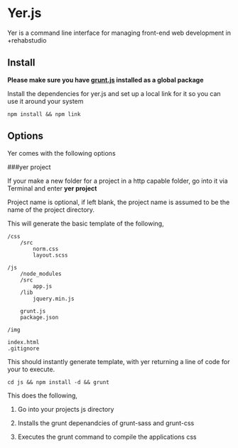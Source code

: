 Yer.js
======

Yer is a command line interface for managing front-end web development in +rehabstudio

Install
-------

**Please make sure you have [grunt.js](https://github.com/cowboy/grunt) installed as a global package**

Install the dependencies for yer.js and set up a local link for it so you can use it around your system

	npm install && npm link

Options
-------


Yer comes with the following options

###yer project <project name>

If your make a new folder for a project in a http capable folder, go into it via Terminal and enter __yer project__

Project name is optional, if left blank, the project name is assumed to be the name of the project directory.

This will generate the basic template of the following,

	/css
		/src
			norm.css
			layout.scss
			
	/js
		/node_modules
		/src
			app.js
		/lib
			jquery.min.js
		
		grunt.js
		package.json
			
	/img
	
	index.html
	.gitignore
	
This should instantly generate template, with yer returning a line of code for your to execute.

	cd js && npm install -d && grunt
	
This does the following,

 1) Go into your projects js directory

 2) Installs the grunt depenandcies of grunt-sass and grunt-css
 
 3) Executes the grunt command to compile the applications css
	